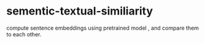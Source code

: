 # sementic-textual-similiarity
compute sentence embeddings using pretrained model , and compare them to each other.
